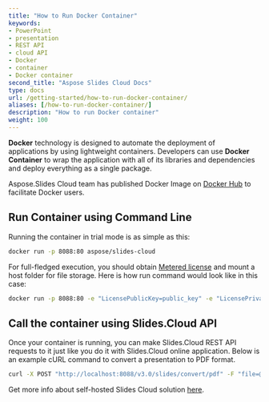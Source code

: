 ```yaml
---
title: "How to Run Docker Container"
keywords:
- PowerPoint
- presentation
- REST API
- cloud API
- Docker
- container
- Docker container
second_title: "Aspose Slides Cloud Docs"
type: docs
url: /getting-started/how-to-run-docker-container/
aliases: [/how-to-run-docker-container/]
description: "How to run Docker container"
weight: 100
---
```


**Docker** technology is designed to automate the deployment of applications by using lightweight containers. 
Developers can use **Docker Container** to wrap the application with all of its libraries and dependencies and deploy everything as a single package.

Aspose.Slides Cloud team has published Docker Image on [Docker Hub](https://hub.docker.com/r/aspose/slides-cloud) to facilitate Docker users.

## Run Container using Command Line

Running the container in trial mode is as simple as this:

```sh
docker run -p 8088:80 aspose/slides-cloud
```

For full-fledged execution, you should obtain [Metered license](https://purchase.aspose.com/faqs/licensing/metered/) and mount a host folder for file storage. Here is how run command would look like in this case:

```sh
docker run -p 8088:80 -e "LicensePublicKey=public_key" -e "LicensePrivateKey=private_key" -v "/data:/storage" aspose/slides-cloud
```

## Call the container using Slides.Cloud API

Once your container is running, you can make Slides.Cloud REST API requests to it just like you do it with Slides.Cloud online application.
Below is an example cURL command to convert a presentation to PDF format.

```sh
curl -X POST "http://localhost:8088/v3.0/slides/convert/pdf" -F "file=@presentation.pptx" -o "presentation.pdf"
```

Get more info about self-hosted Slides Cloud solution [here](/slides/working-with-self-hosted-solution/).
